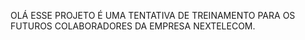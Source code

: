 OLÁ ESSE PROJETO É UMA TENTATIVA DE TREINAMENTO PARA OS FUTUROS COLABORADORES DA EMPRESA NEXTELECOM.
